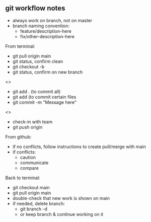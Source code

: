 ## git workflow notes

- always work on branch, not on master
- branch naming convention:
  - feature/description-here
  - fix/other-description-here

From terminal:
- git pull origin main
- git status, confirm clean
- git checkout -b <new-branch>
- git status, confirm on new branch

<<do work>>

- git add . (to commit all)
- git add <files> (to commit certain files
- git commit -m "Message here"

<<complete work>>

- check-in with team
- git push origin <branch-name>

From github:
- if no conflicts, follow instructions to create pull/merge with main
- if conflicts:
  - caution
  - communicate
  - compare

Back to terminal:
- git checkout main
- git pull origin main
- double-check that new work is shown on main
- if needed, delete branch:
  - git branch -d <branch-name>
  - or keep branch & continue working on it

